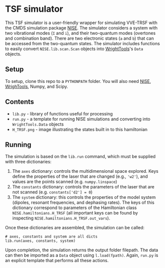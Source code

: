 # TSF simulator

This TSF simulator is a user-friendly wrapper for simulating VVE-TRSF with the CMDS simulation package [NISE](https://github.com/wright-group/NISE).  The simulator considers a system with two vibrational modes (`I` and `i`), and their two-quantum modes (overtones and combination band).  There are two electronic states (`a` and `b`) that can be accessed from the two-quantum states.  The simulator includes functions to easily convert `NISE.lib.scan.Scan` objects into [WrightTools](http://wright.tools/en/master/)'s `Data` objects.  

## Setup

To setup, clone this repo to a `PYTHONPATH` folder.  You will also need [NISE](https://github.com/wright-group/NISE), [WrighTools](http://wright.tools/en/master/install.html), Numpy, and Scipy.

## Contents

* `lib.py` - library of functions useful for processing
* `run.py` - a template for running NISE simulations and converting into `WrightTools.Data` objects
* `H_TRSF.png` - image illustrating the states built in to this hamiltonian

## Running

The simulation is based on the `lib.run` command, which must be supplied with three dictionaries:  

1.  The `axes` dictionary:  controls the multidimensional space explored.  Keys define the properties of the laser that are changed (e.g., `'w2'`), and values are the points scanned (e.g. `numpy.linspace`)
2.  The `constants` dictionary: controls the parameters of the laser that are not scanned (e.g. `constants['d2'] = 0`)
3.  The `system` dictionary:  this controls the properties of the model system (dipoles, resonant frequencies, and dephasing rates).  The keys of this dictionary correspond to parameters of the Hamiltonian class `NISE.hamiltonians.H_TRSF` (all important keys can be found by inspecting `NISE.hamiltonians.H_TRSF.out_vars`).

Once these dictionaries are assembled, the simulation can be called:
```
# axes, constants and system are all dicts 
lib.run(axes, constants, system)
```
Upon completion, the simulation returns the output folder filepath.  The data can then be imported as a `Data` object using `l.load(fpath)`.  Again, `run.py` is an explicit template that performs all these actions.  

